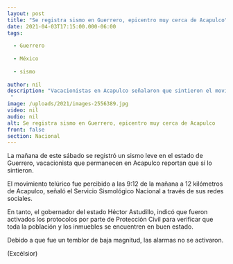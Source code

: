 ```yaml
---
layout: post
title: "Se registra sismo en Guerrero, epicentro muy cerca de Acapulco"
date: 2021-04-03T17:15:00.000-06:00
tags:
  
  - Guerrero
  
  - México
  
  - sismo
  
author: nil
description: "Vacacionistas en Acapulco señalaron que sintieron el movimiento telúrico que ocurrió a las 9:12 de la mañana de este sábado "
image: /uploads/2021/images-2556389.jpg
video: nil
audio: nil
alt: Se registra sismo en Guerrero, epicentro muy cerca de Acapulco
front: false
section: Nacional
---
```


La mañana de este sábado se registró un sismo leve en el estado de Guerrero, vacacionista que permanecen en Acapulco reportan que sí lo sintieron.

El movimiento telúrico fue percibido a las 9:12 de la mañana a 12 kilómetros de Acapulco, señaló el Servicio Sismológico Nacional a través de sus redes sociales.

En tanto, el gobernador del estado Héctor Astudillo, indicó que fueron activados los protocolos por parte de Protección Civil para verificar que toda la población y los inmuebles se encuentren en buen estado.  

Debido a que fue un temblor de baja magnitud, las alarmas no se activaron.

(Excélsior)